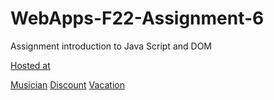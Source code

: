 # WebApps-F22-Assignment-6
Assignment introduction to Java Script and DOM

[Hosted at](https://44-563-web-apps-f22.github.io/44563-webapps-assignment-6-s555238/)

[Musician](https://44-563-web-apps-f22.github.io/44563-webapps-assignment-6-s555238/musician.html/)
[Discount](https://44-563-web-apps-f22.github.io/44563-webapps-assignment-6-s555238/dicount.html)
[Vacation](https://44-563-web-apps-f22.github.io/44563-webapps-assignment-6-s555238/vacation.html)
